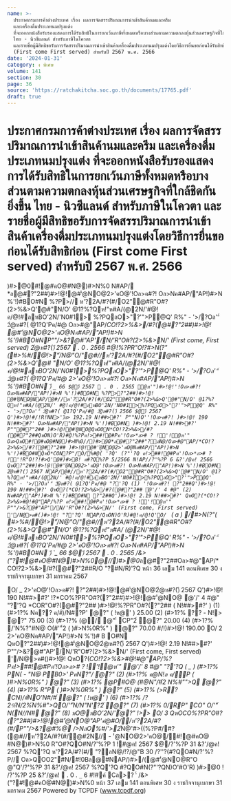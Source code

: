 ```yaml
---
name: >-
  ประกาศกรมการค้าต่างประเทศ เรื่อง ผลการจัดสรรปริมาณการนำเข้าสินค้านมและครีม
  และเครื่องดื่มประเภทนมปรุงแต่ง
  ที่จะออกหนังสือรับรองแสดงการได้รับสิทธิในการยกเว้นภาษีทั้งหมดหรือบางส่วนตามความตกลงหุ้นส่วนเศรษฐกิจที่ใกล้ชิดกันยิ่งขึ้น
  ไทย - นิวซีแลนด์ สำหรับภาษีในโควตา
  และรายชื่อผู้มีสิทธิขอรับการจัดสรรปริมาณการนำเข้าสินค้าเครื่องดื่มประเภทนมปรุงแต่งโดยวิธีการยื่นขอก่อนได้รับสิทธิก่อน
  (First come First served) สำหรับปี 2567 พ.ศ. 2566
date: '2024-01-31'
category: ง พิเศษ
volume: 141
section: 30
page: 36
source: 'https://ratchakitcha.soc.go.th/documents/17765.pdf'
draft: true
---
```


# ประกาศกรมการค้าต่างประเทศ เรื่อง ผลการจัดสรรปริมาณการนำเข้าสินค้านมและครีม และเครื่องดื่มประเภทนมปรุงแต่ง ที่จะออกหนังสือรับรองแสดงการได้รับสิทธิในการยกเว้นภาษีทั้งหมดหรือบางส่วนตามความตกลงหุ้นส่วนเศรษฐกิจที่ใกล้ชิดกันยิ่งขึ้น ไทย - นิวซีแลนด์ สำหรับภาษีในโควตา และรายชื่อผู้มีสิทธิขอรับการจัดสรรปริมาณการนำเข้าสินค้าเครื่องดื่มประเภทนมปรุงแต่งโดยวิธีการยื่นขอก่อนได้รับสิทธิก่อน (First come First served) สำหรับปี 2567 พ.ศ. 2566

)#>@0#!@#คO@#N@)#>N%0 N#AP/ *ล@#?"2##)#>!@!@#'ํ@NO@2>'คO@'!Oล>ค#?! Oล>Nค#AP/"AP!)#>N %'!)#BO#N %?P>// ห'?2A/#?(#/O2"@#R"O#?(2>%&>Q'@#"N/O' @1?%?Qห!"ห#A/(@2N/'#@!ค/@!#ลหBO'2N/'N0#1> %?PQลO>"?'">P@Q' R%" - '>/?Oล'"์ 2ํ@ห#?( @1?Q'Pค/#@ Oล>#@"AP/*CO!?2>%&>/#?(@#?"2##)#>!@! @#'ํ@NO@2>'คO@Nค#AP/"AP!)#>N %'!)#BO#NP""/>&?@#"AP'/N/'R"O#?(2>%&>N/' (First come, First served) 2ํ@ห#?()ี 2567  . 0 . 2566 #@!%?PR"O!?#>N(?"(#>%#/@!>"์/N@"O/"@#//ห'?2A/#?(#/O2"@#R"O#?(2>%&>Q'@# "N/O' @1?%?Qห!"ห#A/(@2N/'#@!ค/@!#ลหBO'2N/'N0#1>%?PQลO>"?'">P@Q' R%" - '>/?Oล'"์ 2ํ@ห#?( @1?Q'Pค/#@ 2>'คO@'!Oล>ค#?! Oล>Nค#AP/"AP!)#>N %'!)#BO#N )ี `_ 66 $@)ี 2567  . 0 . 2565 ํ@ห'")#>!@!'!Oล>ค#?! Oล>Nค#AP/"AP!)#>N %'!)#BO#N %?P>?"2##)#>!@! @#'ํ@NO@NAP/@#//ห'?2A/#?(#/O2"@#R"O#?(2>%&>Q'@#"N/O' @1?%?Qห!"ห#A/(@2N/' #@!ค/@!#ลหBO'2N/'N0#1>%?PQลO>"?'">P@Q' R%" - '>/?Oล'"์ 2ํ@ห#?( @1?Q'Pค/#@ 2ํ@ห#?()ี 2566 $@)ี 2567 Q')#>!@!#/!R!NN>')ีล> 192.19 N!##>#?' P""N)O''!Oล>ค#?! )#>!@! 190 N!##>#?' Oล>Nค#AP/"AP!)#>N %'!)#BO#N )#>!@! 2.19 N!##>#?' P""@#?"2## )#>!@!@#'ํ@NO@QหOON*CO!?2>%&>/#?(@#?"2##QหON)O'R)#@!%?Pค!>##!@#Pค'!Oล>*ล># ? !์'!ํ@ห'" Oล>QหO#!@#คO@#N@)#>N%0//)#>@0*ล@#?"2##"?ลN@/Oล>#@"AP/*CO!?2>%&>/#?(@#?"2## )#>!@!@#'ํ@NO@2>'คO@Nค#AP/"AP!)#>N %'!)#BO#NQหO*CON?P"/O/%#@( '?Q' (?"'?Q ค!>##!@#Pค'!Oล>*ล># ? !์'!R"O!?!#>Q'@#)#>B! ค#?Q%?P 5/2566 N!AP//?'%?P 6 &?'/@ค! 2566 QหO?"2##)#>!@!@#'ํ@NO@2>'คO@'!Oล>ค#?! Oล>Nค#AP/"AP!)#>N %'!)#BO#N 2ํ@ห#?()ี 2567 NAP/@#//ห'?2A/#?(#/O2"@#R"O#?(2>%&>Q'@#"N/O' @1?%?Qห!"ห#A/(@2N/' #@!ค/@!#ลหBO'2N/'N0#1>%?PQลO>"?'">P@Q' R%" - '>/?Oล'"์ 2ํ@ห#?( @1?Q'Pค/#@ "?'?Q (1) '!Oล>ค#?! ?"2##Q')#>!@! 190 N!##>#?' QหO?(*CO!?2>%&>/#?(@#?"2## ํ@'/' 4 #@" (2) Nค#AP/"AP!)#>N %'!)#BO#N ?"2##Q')#>!@! 2.19 N!##>#?' QหO?(*CO!?2>%&>#@!#@"AP/%?P ค!>##!@#Pค'!Oล>*ล># ? !์'!ํ@ห'" P""/>&?@#"AP'/N/'R"O#?(2>%&>N/' (First come, First served) '/N@>ค#()#>!@! "?'?Q' NAP/QหON)O'R)#@!ค/@!Q'O/ ` ( a ) /#>N(?"( #>%#/@!>"์/N@"O/"@#//ห'?2A/#?(#/O2"@#R"O#?(2>%&>Q'@#"N/O' @1?%?Qห!"ห#A/ (@2N/'#@!ค/@!#ลหBO'2N/'N0#1>%?PQลO>"?'">P@Q' R%" - '>/?Oล'"์ 2ํ@ห#?( @1?Q'Pค/#@ 2>'คO@'!Oล>ค#?! Oล>Nค#AP/"AP!)#>N %'!)#BO#N )ี `_ 66 $@)ี 2567  . 0 . 2565 /&>("?#!@#คO@#N@)#>N%0@//)#>@0*ล@#?"2##Oล>#@"AP/*CO!?2>%&>/#?(@#?"2##R/O "?#N/R)'?Q หน้า 36 เลม 141 ตอนพิเศษ 30 ง ราชกิจจานุเบกษา 31 มกราคม 2567

O/ _ 2>'คO@'!Oล>ค#?! ?"2##)#>!@!@#'ํ@NO@2ํ@ห#?()ี 2567 Q')#>!@! 190 N!##>#?' !?*CO%?PR"O#?(?"2##)#>!@!@#'ํ@NO@ ํ@'/' 4 #@" "?'?Q *COR"O#?(@#?"2## )#>!@!%?PR"O#?(?"2## ( N!##>#?' ) (1) (#>1?% Nค?? ค/#์)/N#?P' ํ@?" ( !ห@' ) 25.00 (2) (#>1?% ?? - N!> ํ@?" 75.00 (3) (#>1?% (@/ @"'์ CP"2์ ํ@?" 20.00 (4) (#>1?% /'N%?"#N@ O(#'"์2 ( )#>N%0R%" ) ํ@?" 70.00 #/!)#>!@! 190.00 O/ 2 2>'คO@Nค#AP/"AP!)#>N %'!)# B O#N QหO?"2##)#>!@!@#'ํ@NO@2ํ@ห#?()ี 2567 Q')#>!@! 2.19 N!##>#?' P""/>&?@#"AP'/N/'R"O#?(2>%&>N/' (First come, First served) '/N@>ค#()#>!@! QหO?(*CO!?2>%&>#@!#@"AP/%?Pค!>##!@#Pค'!Oล>*ล># ? !์'!ํ@ห'" ํ@'/' 8 #@" "?'?Q ( _ ) (#>1?% PN( - "N@ PB0>' PคN?"/ ํ@?" (2) (#>1?% ค@N!ล ค/ีP ( )#>N%0R%" ) ํ@?" (3) (#>1?% @P#O@ (#@N"/#์2 N%#"">Q ํ@?" (4) (#>1?% R"P ( )#>N%0R%" ) ํ@?" (5) (#>1?% (>R? CN)/#์NO'N#/#์ ํ@?" ( !ห@' ) (6) (#>1?% /?2%์N/2%์N%#">QO/'"์N/N"N'?2์ ํ@?" (7) (#>1?% 0/RP" CO" O/'"์ N(N//N# ํ@?" (8) หO@หBO'2N/'ํ@?" !>> O/ 3 QหO*CO%?PR"O#?(?"2##)#>!@!@#'ํ@NO@"AP'คํ@#O//ห'?2A/#?(#/P""/>&?@#%@ />NลO%#/'>2์*N@'#>((%?P#/#?(@#//ห'?2A/#?(#/@#2N// - 'ํ@NO@2>'คO@/#!@#คO@ #N@)#>N%0 R"O#?QO#N/?'%?P 1 !#@ค! 2567 $@/?'%?P 31 &?'/@ค! 2567 %?Q'?Q ห'?2A/#?(#/ "?ลN@/!?/@"B 30 /?''?(#?QO#N/?'%?P// Oล>QOO2"#N/#!0Bล@#NAP/)#>/(@#'ํ@NO@R"O @"Q'/?'%?P 31 &?'/@ค! 2567 %?Q'?Q #?QO#N(?"'?QN)O'#O'R) )#>@0 ! /?'%?P 25 &?'/@ค!  . 0 . `_` 6 #!#ค์ Cล>? '์ /&>("?#!@#คO@#N@)#>N%0 หน้า 37 เลม 141 ตอนพิเศษ 30 ง ราชกิจจานุเบกษา 31 มกราคม 2567 Powered by TCPDF (www.tcpdf.org)
